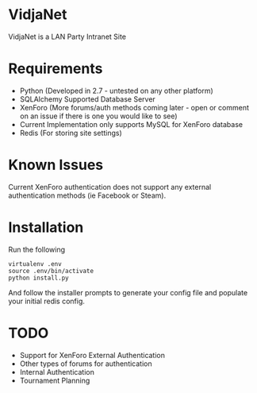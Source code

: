 VidjaNet
=

VidjaNet is a LAN Party Intranet Site

Requirements
==
- Python (Developed in 2.7 - untested on any other platform)
- SQLAlchemy Supported Database Server
- XenForo (More forums/auth methods coming later - open or comment on an issue if there is one you would like to see)
 - Current Implementation only supports MySQL for XenForo database
- Redis (For storing site settings)

Known Issues
==
Current XenForo authentication does not support any external authentication methods (ie Facebook or Steam).

Installation
==
Run the following
```
virtualenv .env
source .env/bin/activate
python install.py
```
And follow the installer prompts to generate your config file and populate your initial redis config.

TODO
==
 - Support for XenForo External Authentication
 - Other types of forums for authentication
 - Internal Authentication
 - Tournament Planning
